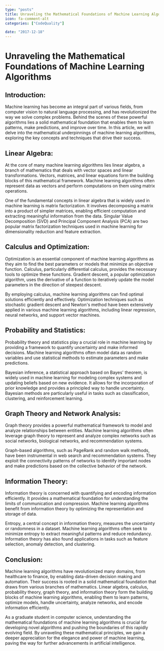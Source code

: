 ```yaml
---
type: "posts"
title: Unraveling the Mathematical Foundations of Machine Learning Algorithms
icon: fa-comment-alt
categories: ["CodeQuality"]

date: "2017-12-18"
---
```




# Unraveling the Mathematical Foundations of Machine Learning Algorithms

## Introduction:
Machine learning has become an integral part of various fields, from computer vision to natural language processing, and has revolutionized the way we solve complex problems. Behind the scenes of these powerful algorithms lies a solid mathematical foundation that enables them to learn patterns, make predictions, and improve over time. In this article, we will delve into the mathematical underpinnings of machine learning algorithms, exploring the key concepts and techniques that drive their success.

## Linear Algebra:
At the core of many machine learning algorithms lies linear algebra, a branch of mathematics that deals with vector spaces and linear transformations. Vectors, matrices, and linear equations form the building blocks of this mathematical framework. Machine learning algorithms often represent data as vectors and perform computations on them using matrix operations.

One of the fundamental concepts in linear algebra that is widely used in machine learning is matrix factorization. It involves decomposing a matrix into a product of simpler matrices, enabling efficient computation and extracting meaningful information from the data. Singular Value Decomposition (SVD) and Principal Component Analysis (PCA) are two popular matrix factorization techniques used in machine learning for dimensionality reduction and feature extraction.

## Calculus and Optimization:
Optimization is an essential component of machine learning algorithms as they aim to find the best parameters or models that minimize an objective function. Calculus, particularly differential calculus, provides the necessary tools to optimize these functions. Gradient descent, a popular optimization algorithm, uses the derivative of a function to iteratively update the model parameters in the direction of steepest descent.

By employing calculus, machine learning algorithms can find optimal solutions efficiently and effectively. Optimization techniques such as stochastic gradient descent and Newton's method have been extensively applied in various machine learning algorithms, including linear regression, neural networks, and support vector machines.

## Probability and Statistics:
Probability theory and statistics play a crucial role in machine learning by providing a framework to quantify uncertainty and make informed decisions. Machine learning algorithms often model data as random variables and use statistical methods to estimate parameters and make predictions.

Bayesian inference, a statistical approach based on Bayes' theorem, is widely used in machine learning for modeling complex systems and updating beliefs based on new evidence. It allows for the incorporation of prior knowledge and provides a principled way to handle uncertainty. Bayesian methods are particularly useful in tasks such as classification, clustering, and reinforcement learning.

## Graph Theory and Network Analysis:
Graph theory provides a powerful mathematical framework to model and analyze relationships between entities. Machine learning algorithms often leverage graph theory to represent and analyze complex networks such as social networks, biological networks, and recommendation systems.

Graph-based algorithms, such as PageRank and random walk methods, have been instrumental in web search and recommendation systems. They exploit the connectivity patterns of networks to identify important nodes and make predictions based on the collective behavior of the network.

## Information Theory:
Information theory is concerned with quantifying and encoding information efficiently. It provides a mathematical foundation for understanding the limits of communication and compression. Machine learning algorithms benefit from information theory by optimizing the representation and storage of data.

Entropy, a central concept in information theory, measures the uncertainty or randomness in a dataset. Machine learning algorithms often seek to minimize entropy to extract meaningful patterns and reduce redundancy. Information theory has also found applications in tasks such as feature selection, anomaly detection, and clustering.

## Conclusion:
Machine learning algorithms have revolutionized many domains, from healthcare to finance, by enabling data-driven decision making and automation. Their success is rooted in a solid mathematical foundation that draws from various branches of mathematics. Linear algebra, calculus, probability theory, graph theory, and information theory form the building blocks of machine learning algorithms, enabling them to learn patterns, optimize models, handle uncertainty, analyze networks, and encode information efficiently.

As a graduate student in computer science, understanding the mathematical foundations of machine learning algorithms is crucial for developing novel algorithms and pushing the boundaries of this rapidly evolving field. By unraveling these mathematical principles, we gain a deeper appreciation for the elegance and power of machine learning, paving the way for further advancements in artificial intelligence.